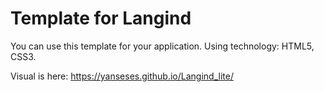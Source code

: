 # Template for Langind
You can use this template for your application.
Using technology: HTML5, CSS3.

Visual is here: https://yanseses.github.io/Langind_lite/

